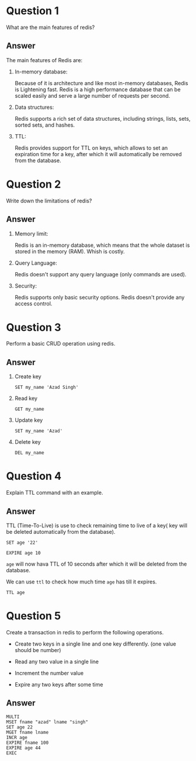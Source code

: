 # Question 1

What are the main features of redis?

## Answer

The main features of Redis are:

1. In-memory database:

    Because of it is architecture and like most in-memory databases, Redis is Lightening fast. Redis is a high performance database that can be scaled easily and serve a large number of requests per second.

2. Data structures:

   Redis supports a rich set of data structures, including strings, lists, sets, sorted sets, and hashes.

3. TTL: 

    Redis provides support for TTL on keys,
    which allows to set an expiration time for a key, after which it will automatically be removed from the database.

# Question 2

Write down the limitations of redis?

## Answer

1. Memory limit:

    Redis is an in-memory database, which means that the whole dataset is stored in the memory (RAM). Whish is costly.

2. Query Language:

    Redis doesn't support any query language (only commands are used).

3. Security:

    Redis supports only basic security options. Redis doesn't provide any access control.

# Question 3

Perform a basic CRUD operation using redis.

## Answer

1. Create key

   ```
   SET my_name 'Azad Singh'
   ```

2. Read key

   ```
   GET my_name
   ```

3. Update key

   ```
   SET my_name 'Azad'
   ```

4. Delete key

   ```
   DEL my_name
   ```

# Question 4

Explain TTL command with an example.

## Answer

TTL (Time-To-Live) is use to check remaining time to live of a key( key will be deleted automatically from the database).

```
SET age '22'

EXPIRE age 10
```

`age` will now hava TTL of 10 seconds after which it will be deleted from the database.

We can use `ttl` to check how much time `age` has till it expires.

```
TTL age
```

# Question 5

Create a transaction in redis to perform the following operations.

- Create two keys in a single line and one key differently. (one value
should be number)

- Read any two value in a single line

- Increment the number value

- Expire any two keys after some time

## Answer

```
MULTI
MSET fname "azad" lname "singh"
SET age 22
MGET fname lname
INCR age
EXPIRE fname 100
EXPIRE age 44
EXEC
```